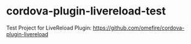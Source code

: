 # cordova-plugin-livereload-test
Test Project for LiveReload Plugin: https://github.com/omefire/cordova-plugin-livereload
